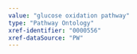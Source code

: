 ```yaml
---
value: "glucose oxidation pathway"
type: "Pathway Ontology"
xref-identifier: "0000556"
xref-dataSource: "PW"
---
```

